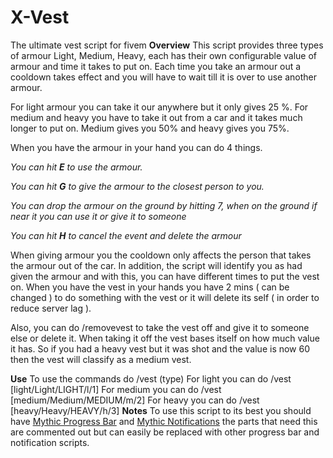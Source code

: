 # X-Vest
The ultimate vest script for fivem
 **Overview**
This script provides three types of armour Light, Medium, Heavy,
each has their own configurable value of armour and time it takes to put on. Each time you take an armour out a cooldown takes effect and you will have to wait till it is over to use another armour.

For light armour you can take it our anywhere but it only gives 25 %. For medium and heavy you have to take it out from a car and it takes much longer to put on. Medium gives you 50% and heavy gives you 75%.

When you have the armour in your hand you can do 4 things. 

*You can hit **E** to use the armour.*

*You can hit **G** to give the armour to the closest person to you.*

*You can drop the armour on the ground by hitting 7, when on the ground if near it you can use it or give it to someone* 

*You can hit **H** to cancel the event and delete the armour*

When giving armour you the cooldown only affects the person that takes the armour out of the car. In addition, the script will identify you as had given the armour and with this, you can have different times to put the vest on. When you have the vest in your hands you have 2 mins ( can be changed ) to do something with the vest or it will delete its self ( in order to reduce server lag ).

Also, you can do /removevest to take the vest off and give it to someone else or delete it. When taking it off the vest bases itself on how much value it has. So if you had a heavy vest but it was shot and the value is now 60 then the vest will classify as a medium vest.

**Use**
To use the commands do /vest (type)
For light you can do /vest [light/Light/LIGHT/l/1]
For medium you can do /vest [medium/Medium/MEDIUM/m/2]
For heavy you can do /vest [heavy/Heavy/HEAVY/h/3]
**Notes**
To use this script to its best you should have [Mythic Progress Bar](https://forum.fivem.net/t/dev-resource-mythic-progress-bar/527607) and [Mythic Notifications](https://forum.fivem.net/t/dev-resource-mythic-notifications/587071)
the parts that need this are commented out but can easily be replaced with other progress bar and notification scripts.

